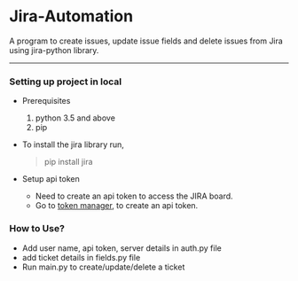 # Jira-Automation
A program to create issues, update issue fields and delete issues from Jira using jira-python library.

---

### Setting up project in local

- Prerequisites
    1) python 3.5 and above
    2) pip

- To install the jira library run,
    > pip install jira

- Setup api token
    - Need to create an api token to access the JIRA board.
    - Go to [token manager](https://id.atlassian.com/manage-profile/security/api-tokens), to create an api token.


### How to Use?

- Add user name, api token, server details in auth.py file
- add ticket details in fields.py file
- Run main.py to create/update/delete a ticket


